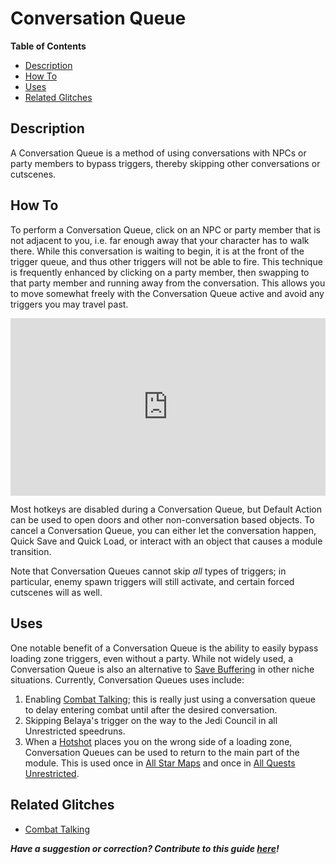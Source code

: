 <style>
.video-container {
  position: relative;
  padding-bottom: 56.25%; /* 16:9 */
  height: 0;
}
.video-container iframe {
  position: absolute;
  top: 0;
  left: 0;
  width: 100%;
  height: 100%;
}
</style>

# Conversation Queue

**Table of Contents**
- [Description](#description)
- [How To](#how-to)
- [Uses](#uses)
- [Related Glitches](#related-glitches)

## Description

A Conversation Queue is a method of using conversations with NPCs or party members to bypass triggers, thereby skipping other conversations or cutscenes.

## How To

To perform a Conversation Queue, click on an NPC or party member that is not adjacent to you, i.e. far enough away that your character has to walk there.  While this conversation is waiting to begin, it is at the front of the trigger queue, and thus other triggers will not be able to fire.  This technique is frequently enhanced by clicking on a party member, then swapping to that party member and running away from the conversation.  This allows you to move somewhat freely with the Conversation Queue active and avoid any triggers you may travel past.

<div class="video-container">
    <iframe title="YouTube video player" src="https://www.youtube.com/embed/6Twe6gQyuPE" frameborder="0"></iframe>
</div>

Most hotkeys are disabled during a Conversation Queue, but Default Action can be used to open doors and other non-conversation based objects.  To cancel a Conversation Queue, you can either let the conversation happen, Quick Save and Quick Load, or interact with an object that causes a module transition.

Note that Conversation Queues cannot skip *all* types of triggers; in particular, enemy spawn triggers will still activate, and certain forced cutscenes will as well.

## Uses

One notable benefit of a Conversation Queue is the ability to easily bypass loading zone triggers, even without a party.  While not widely used, a Conversation Queue is also an alternative to [Save Buffering](<Save Buffering>) in other niche situations.  Currently, Conversation Queues uses include:

1. Enabling [Combat Talking](<Combat Talking>); this is really just using a conversation queue to delay entering combat until after the desired conversation.
2. Skipping Belaya's trigger on the way to the Jedi Council in all Unrestricted speedruns.
3. When a [Hotshot](</Major Glitches/Hotshot>) places you on the wrong side of a loading zone, Conversation Queues can be used to return to the main part of the module.  This is used once in [All Star Maps](</Route Guides/All Star Maps>) and once in [All Quests Unrestricted](</Route Guides/All Quests Unrestricted>).

## Related Glitches

* [Combat Talking](<Combat Talking>)

***Have a suggestion or correction? Contribute to this guide [here](https://github.com/kotor-speedruns/kotor-speedruns.github.io/blob/main/kotor1/Techniques/Conversation%20Queue.md)!***
